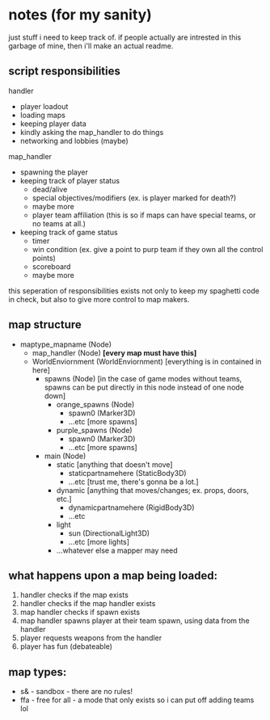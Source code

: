 # notes (for my sanity)

just stuff i need to keep track of. if people actually are intrested in this garbage of mine, then i'll make an actual readme.

## script responsibilities

handler
- player loadout
- loading maps
- keeping player data
- kindly asking the map_handler to do things
- networking and lobbies (maybe)

map_handler
- spawning the player
- keeping track of player status
	- dead/alive
	- special objectives/modifiers (ex. is player marked for death?)
	- maybe more
	- player team affiliation (this is so if maps can have special teams, or no teams at all.)
- keeping track of game status 
	- timer
	- win condition (ex. give a point to purp team if they own all the control points)
	- scoreboard
	- maybe more

this seperation of responsibilities exists not only to keep my spaghetti code in check, but also to give more control to map makers.

## map structure

- maptype_mapname (Node)
	- map_handler (Node) **[every map must have this]**
	- WorldEnviornment (WorldEnviornment) [everything is in contained in here]
		- spawns (Node) [in the case of game modes without teams, spawns can be put directly in this node instead of one node down]
			- orange_spawns (Node)
				- spawn0 (Marker3D)
				- ...etc [more spawns]
			- purple_spawns (Node)
				- spawn0 (Marker3D)
				- ...etc [more spawns]
		- main (Node)
			- static [anything that doesn't move]
				- staticpartnamehere (StaticBody3D)
				- ...etc [trust me, there's gonna be a lot.]
			- dynamic [anything that moves/changes; ex. props, doors, etc.]
				- dynamicpartnamehere (RigidBody3D)
	  			- ...etc
			- light
				- sun (DirectionalLight3D)
				- ...etc [more lights]
			- ...whatever else a mapper may need

## what happens upon a map being loaded:

1. handler checks if the map exists
2. handler checks if the map handler exists
3. map handler checks if spawn exists
4. map handler spawns player at their team spawn, using data from the handler
5. player requests weapons from the handler
6. player has fun (debateable)

## map types:

- s& - sandbox - there are no rules!
- ffa - free for all - a mode that only exists so i can put off adding teams lol

